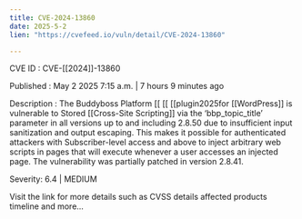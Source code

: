 ```yaml
---
title: CVE-2024-13860
date: 2025-5-2
lien: "https://cvefeed.io/vuln/detail/CVE-2024-13860"

---
```


CVE ID : CVE-[[2024]]-13860

Published :  May 2
2025
7:15 a.m. | 7 hours
9 minutes ago

Description : The Buddyboss Platform  [[ [[ [[plugin2025for  [[WordPress]] is vulnerable to Stored  [[Cross-Site Scripting]] via the ‘bbp_topic_title’ parameter in all versions up to
and including
2.8.50 due to insufficient input sanitization and output escaping. This makes it possible for authenticated attackers
with Subscriber-level access and above
to inject arbitrary web scripts in pages that will execute whenever a user accesses an injected page. The vulnerability was partially patched in version 2.8.41.

Severity: 6.4 | MEDIUM

Visit the link for more details
such as CVSS details
affected products
timeline
and more...
